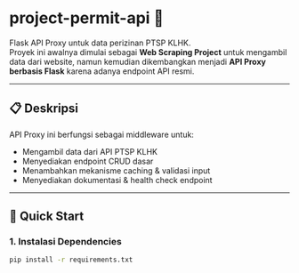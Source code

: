 # project-permit-api 🚀

Flask API Proxy untuk data perizinan PTSP KLHK.  
Proyek ini awalnya dimulai sebagai **Web Scraping Project** untuk mengambil data dari website, namun kemudian dikembangkan menjadi **API Proxy berbasis Flask** karena adanya endpoint API resmi.

---

## 📋 Deskripsi

API Proxy ini berfungsi sebagai middleware untuk:
- Mengambil data dari API PTSP KLHK
- Menyediakan endpoint CRUD dasar
- Menambahkan mekanisme caching & validasi input
- Menyediakan dokumentasi & health check endpoint

---

## 🚀 Quick Start

### 1. Instalasi Dependencies
```bash
pip install -r requirements.txt
